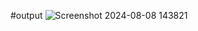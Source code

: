 #output ![Screenshot 2024-08-08 143821](https://github.com/user-attachments/assets/845b6922-d407-49d7-aecb-fbf26d3c22be)
